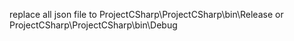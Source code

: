 replace all json file to ProjectCSharp\ProjectCSharp\bin\Release or ProjectCSharp\ProjectCSharp\bin\Debug
